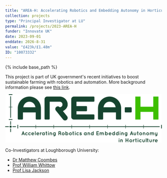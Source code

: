 ```yaml
---
title: "AREA-H: Accelerating Robotics and Embedding Autonomy in Horticulture"
collection: projects
type: "Principal Investigator at LU"
permalink: /projects/2023-AREA-H
funder: "Innovate UK"
date: 2023-09-01
enddate: 2026-8-31
value: "£423k/£1.48m"
ID: "10073332"
---
```


{% include base_path %}

This project is part of UK government's recent initiatives to boost sustainable farming with robotics and automation. More background information please see [this link](https://www.gov.uk/government/news/125m-for-robotics-and-automation-to-boost-sustainable-farming). 

![image](/images/AreaH_logo.png)

Co-Investigators at Loughborough University: 
* [Dr Matthew Coombes](https://www.lboro.ac.uk/departments/aae/staff/matthew-coombes/)
* [Prof William Whittow](https://www.lboro.ac.uk/departments/meme/staff/william-whittow/)
* [Prof Lisa Jackson](https://www.lboro.ac.uk/departments/aae/staff/lisa-jackson/)


